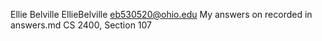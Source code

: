Ellie Belville
EllieBelville
eb530520@ohio.edu
My answers on recorded in answers.md
CS 2400, Section 107
